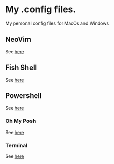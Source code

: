 # My .config files.

My personal config files for MacOs and Windows

## NeoVim

See [here](/nvim/readme.md)

## Fish Shell

See [here](/fish/readme.md)

## Powershell

See [here](/pwsh/readme.md)

### Oh My Posh

See [here](/ohmyposh/readme.md)

### Terminal

See [here](/terminal/readme.md)

